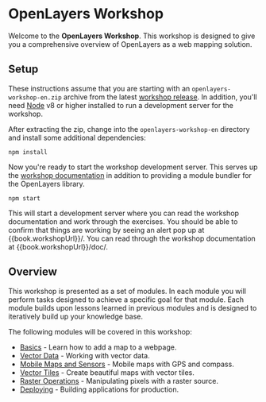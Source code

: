 # OpenLayers Workshop

Welcome to the **OpenLayers Workshop**. This workshop is designed to give you a comprehensive overview of OpenLayers as a web mapping solution.

## Setup

These instructions assume that you are starting with an `openlayers-workshop-en.zip` archive from the latest [workshop release](https://github.com/openlayers/workshop/releases).  In addition, you'll need [Node](https://nodejs.org/) v8 or higher installed to run a development server for the workshop.

After extracting the zip, change into the `openlayers-workshop-en` directory and install some additional dependencies:

    npm install

Now you're ready to start the workshop development server.  This serves up the [workshop documentation]({{book.workshopUrl}}/doc/) in addition to providing a module bundler for the OpenLayers library.

    npm start

This will start a development server where you can read the workshop documentation and work through the exercises.  You should be able to confirm that things are working by seeing an alert pop up at {{book.workshopUrl}}/.  You can read through the workshop documentation at {{book.workshopUrl}}/doc/.

## Overview

This workshop is presented as a set of modules.  In each module you will perform tasks designed to achieve a specific goal for that module.  Each module builds upon lessons learned in previous modules and is designed to iteratively build up your knowledge base.

The following modules will be covered in this workshop:

* [Basics](basics/README.md) - Learn how to add a map to a webpage.
* [Vector Data](vector/README.md) - Working with vector data.
* [Mobile Maps and Sensors](mobile/README.md) - Mobile maps with GPS and compass.
* [Vector Tiles](vectortile/README.md) - Create beautiful maps with vector tiles.
* [Raster Operations](raster/README.md) - Manipulating pixels with a raster source.
* [Deploying](deploying/README.md) - Building applications for production.
